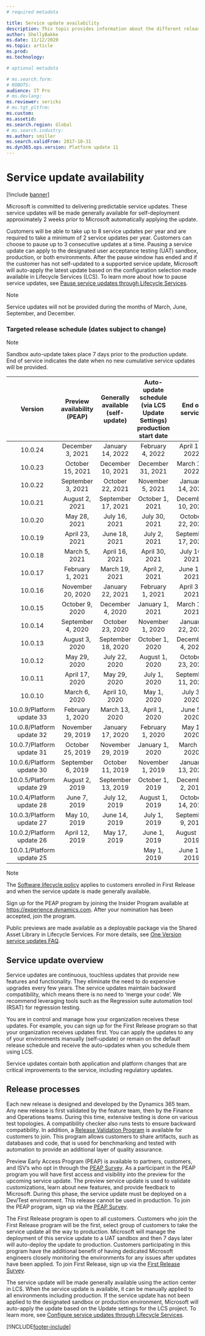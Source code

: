 ```yaml
---
# required metadata

title: Service update availability
description: This topic provides information about the different release options.
author: ShellyBakke
ms.date: 11/12/2020
ms.topic: article
ms.prod: 
ms.technology: 

# optional metadata

# ms.search.form: 
# ROBOTS: 
audience: IT Pro
# ms.devlang: 
ms.reviewer: sericks
# ms.tgt_pltfrm: 
ms.custom: 
ms.assetid: 
ms.search.region: Global
# ms.search.industry: 
ms.author: smiller
ms.search.validFrom: 2017-10-31
ms.dyn365.ops.version: Platform update 11
---
```


# Service update availability

[!include [banner](../includes/banner.md)]

Microsoft is committed to delivering predictable service updates. These service updates will be made generally available for self-deployment approximately 2 weeks prior to Microsoft automatically applying the update. 

Customers will be able to take up to 8 service updates per year and are required to take a minimum of 2 service updates per year. Customers can choose to pause up to 3 consecutive updates at a time. Pausing a service update can apply to the designated user acceptance testing (UAT) sandbox, production, or both environments. After the pause window has ended and if the customer has not self-updated to a supported service update, Microsoft will auto-apply the latest update based on the configuration selection made available in Lifecycle Services (LCS). To learn more about how to pause service updates, see [Pause service updates through Lifecycle Services](https://docs.microsoft.com/dynamics365/unified-operations/dev-itpro/lifecycle-services/pause-service-updates).

> [!NOTE] 
> Service updates will not be provided during the months of March, June, September, and December. 

### Targeted release schedule (dates subject to change)

> [!NOTE] 
> Sandbox auto-update takes place 7 days prior to the production update.  End of service indicates the date when no new cumulative service updates will be provided.

|          Version          | Preview availability (PEAP) | Generally available (self-update) | Auto-update schedule (via LCS Update Settings) production start date |   End of service   |
|:-------------------------:|:---------------------------:|:---------------------------------:|:--------------------------------------------------------------------:|:------------------:|
|          10.0.24          |       December 3, 2021      |          January 14, 2022         |                           February 4, 2022                           |   April 15, 2022   |
|          10.0.23          |       October 15, 2021      |         December 10, 2021         |                           December 31, 2021                          |   March 18, 2022   |
|          10.0.22          |      September 3, 2021      |          October 22, 2021         |                           November 5, 2021                           |  January 14, 2022  |
|          10.0.21          |        August 2, 2021       |         September 17, 2021        |                            October 1, 2021                           |  December 10, 2021 |
|          10.0.20          |         May 28, 2021        |           July 16, 2021           |                             July 30, 2021                             |  October 22, 2021  |
|          10.0.19          |        April 23, 2021       |            June 18, 2021           |                             July 2, 2021                             | September 17, 2021 |
|          10.0.18          |        March 5, 2021        |           April 16, 2021          |                            April 30, 2021                            |    July 16, 2021   |
|          10.0.17          |       February 1, 2021      |           March 19, 2021          |                             April 2, 2021                            |    June 11, 2021   |
|          10.0.16          |      November 20, 2020      |          January 22, 2021         |                           February 1, 2021                           |   April 30, 2021   |
|          10.0.15          |       October 9, 2020       |          December 4, 2020         |                            January 1, 2021                           |   March 19, 2021   |
|          10.0.14          |      September 4, 2020      |          October 23, 2020         |                           November 1, 2020                           |  January 22, 2021  |
|          10.0.13          |        August 3, 2020       |         September 18, 2020        |                            October 1, 2020                           |  December 4, 2020  |
|          10.0.12          |         May 29, 2020        |           July 22, 2020           |                            August 1, 2020                            |  October 23, 2020  |
|          10.0.11          |        April 17, 2020       |            May 29, 2020           |                             July 1, 2020                             | September 11, 2020 |
|          10.0.10          |        March 6, 2020        |           April 10, 2020          |                              May 1, 2020                             |    July 3, 2020    |
| 10.0.9/Platform update 33 |       February 1, 2020      |           March 13, 2020          |                             April 1, 2020                            |    June 5, 2020    |
| 10.0.8/Platform update 32 |      November 29, 2019      |          January 17, 2020         |                           February 1, 2020                           |     May 1, 2020    |
| 10.0.7/Platform update 31 |       October 25, 2019      |         November 29, 2019         |                            January 1, 2020                           |    March 9, 2020   |
| 10.0.6/Platform update 30 |      September 6, 2019      |          October 11, 2019         |                           November 1, 2019                           |  January 13, 2020  |
| 10.0.5/Platform update 29 |        August 2, 2019       |         September 13, 2019        |                            October 1, 2019                           |  December 2, 2019  |
| 10.0.4/Platform update 28 |         June 7, 2019        |           July 12, 2019           |                            August 1, 2019                            |  October 14, 2019  |
| 10.0.3/Platform update 27 |         May 10, 2019        |           June 14, 2019           |                             July 1, 2019                             |  September 9, 2019 |
| 10.0.2/Platform update 26 |        April 12, 2019       |            May 17, 2019           |                             June 1, 2019                             |   August 12, 2019  |
| 10.0.1/Platform update 25 |                             |                                   |                              May 1, 2019                             |    June 10, 2019   |

            
> [!NOTE]
> The [Software lifecycle policy](../../dev-itpro/migration-upgrade/versions-update-policy.md) applies to customers enrolled in First Release and when the service update is made generally available.

Sign up for the PEAP program by joining the Insider Program available at https://experience.dynamics.com. After your nomination has been accepted, join the program.

Public previews are made available as a deployable package via the Shared Asset Library in Lifecycle Services. For more details, see [One Version service updates FAQ](one-version.md). 

## Service update overview
Service updates are continuous, touchless updates that provide new features and functionality. They eliminate the need to do expensive upgrades every few years. The service updates maintain backward compatibility, which means there is no need to ‘merge your code’.  We recommend leveraging tools such as the Regression suite automation tool (RSAT) for regression testing.

You are in control and manage how your organization receives these updates. For example, you can sign up for the First Release program so that your organization receives updates first. You can apply the updates to any of your environments manually (self-update) or remain on the default release schedule and receive the auto-updates when you schedule them using LCS.

Service updates contain both application and platform changes that are critical improvements to the service, including regulatory updates. 

## Release processes

Each new release is designed and developed by the Dynamics 365 team. Any new release is first validated by the feature team, then by the Finance and Operations teams. During this time, extensive testing is done on various test topologies. A compatibility checker also runs tests to ensure backward compatibility. In addition, a [Release Validation Program](https://forms.office.com/Pages/ResponsePage.aspx?id=v4j5cvGGr0GRqy180BHbR56j8lZs0FdAvwT75_WNFyxUQVdKVkVORjVDNloxTEkwS1JUSUxWN1pSWi4u) is available for customers to join. This program allows customers to share artifacts, such as databases and code, that is used for benchmarking and tested with automation to provide an additional layer of quality assurance.

Preview Early Access Program (PEAP) is available to partners, customers, and ISV’s who opt in through the [PEAP Survey](https://aka.ms/PEAP).  As a participant in the PEAP program you will have first access and visibility into the preview for the upcoming service update.  The preview service update is used to validate customizations, learn about new features, and provide feedback to Microsoft.  During this phase, the service update must be deployed on a Dev/Test environment.  This release cannot be used in production. To join the PEAP program, sign up via the [PEAP Survey](https://aka.ms/PEAP). 

The First Release program is open to all customers. Customers who join the First Release program will be the first, select group of customers to take the service update all the way to production.  Microsoft will manage the deployment of this service update to a UAT sandbox and then 7 days later will auto-deploy the update to production. Customers participating in this program have the additional benefit of having dedicated Microsoft engineers closely monitoring the environments for any issues after updates have been applied. To join First Release, sign up via the [First Release Survey](https://aka.ms/FirstReleaseFnO).  

The service update will be made generally available using the action center in LCS.  When the service update is available, it can be manually applied to all environments including production.  If the service update has not been applied to the designated sandbox or production environment, Microsoft will auto-apply the update based on the Update settings for the LCS project. To learn more, see [Configure service updates through Lifecycle Services](https://docs.microsoft.com/dynamics365/unified-operations/dev-itpro/lifecycle-services/configure-service-updates).


[!INCLUDE[footer-include](../../../includes/footer-banner.md)]
